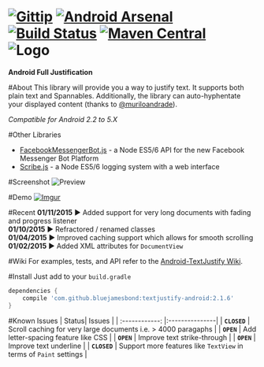 [![Gittip](http://img.shields.io/gittip/bluejamesbond.svg)](https://gratipay.com/bluejamesbond/) [![Android Arsenal](https://img.shields.io/badge/Android%20Arsenal-TextJustify--Android-brightgreen.svg?style=flat)](https://android-arsenal.com/details/1/1318) [![Build Status](https://travis-ci.org/bluejamesbond/TextJustify-Android.svg?branch=master)](https://travis-ci.org/bluejamesbond/TextJustify-Android) [![Maven Central](https://maven-badges.herokuapp.com/maven-central/com.github.bluejamesbond/textjustify-android/badge.svg?style=flat)](https://maven-badges.herokuapp.com/maven-central/com.github.bluejamesbond/textjustify-android)  
![Logo](https://raw.githubusercontent.com/bluejamesbond/TextJustify-Android/master/misc/logo.png?)
=======

**Android Full Justification** 

#About
This library will provide you a way to justify text. It supports both plain text and Spannables. Additionally, the library can auto-hyphentate your displayed content (thanks to [@muriloandrade](https://github.com/muriloandrade)).

*Compatible for Android 2.2 to 5.X*

#Other Libraries
- [FacebookMessengerBot.js](https://github.com/bluejamesbond/FacebookMessengerBot.js) - a Node ES5/6 API for the new Facebook Messenger Bot Platform
- [Scribe.js](https://github.com/bluejamesbond/Scribe.js) - a Node ES5/6 logging system with a web interface
 
#Screenshot
![Preview](http://i.imgur.com/k6bAWd0.jpg)

#Demo
[![Imgur](http://i.imgur.com/hSGF1fV.png)](https://play.google.com/store/apps/details?id=com.bluejamesbond.text.sample)

#Recent
**01/11/2015** ► Added support for very long documents with fading and progress listener  
**01/10/2015** ► Refractored / renamed classes  
**01/04/2015** ► Improved caching support which allows for smooth scrolling  
**01/02/2015** ► Added XML attributes for `DocumentView`

#Wiki
For examples, tests, and API refer to the [Android-TextJustify Wiki](https://github.com/bluejamesbond/TextJustify-Android/wiki/1-%C2%B7-Home).

#Install
Just add to your `build.gradle`
```gradle
dependencies {
    compile 'com.github.bluejamesbond:textjustify-android:2.1.6'
}
```

#Known Issues
| Status| Issues    |
| :------------:    |:---------------|
|  **`CLOSED`**     | Scroll caching for very large documents i.e. > 4000 paragaphs |
|  **`OPEN`**       | Add letter-spacing feature like CSS |
|  **`OPEN`**       | Improve text strike-through |
|  **`OPEN`**       | Improve text underline  |
|  **`CLOSED`**     | Support more features like `TextView` in terms of `Paint` settings  |
